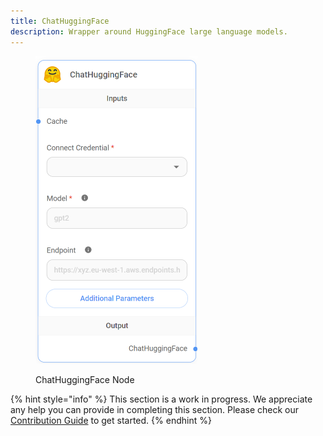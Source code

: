 ```yaml
---
title: ChatHuggingFace
description: Wrapper around HuggingFace large language models.
---
```



<figure><img src="/assets/image (59).png" alt="" width="259"><figcaption><p>ChatHuggingFace Node</p></figcaption></figure>

{% hint style="info" %}
This section is a work in progress. We appreciate any help you can provide in completing this section. Please check our [Contribution Guide](broken-reference) to get started.
{% endhint %}
